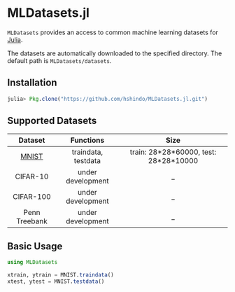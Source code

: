 # MLDatasets.jl
`MLDatasets` provides an access to common machine learning datasets for [Julia](http://julialang.org/).

The datasets are automatically downloaded to the specified directory.
The default path is `MLDatasets/datasets`.

## Installation
```julia
julia> Pkg.clone("https://github.com/hshindo/MLDatasets.jl.git")
```

## Supported Datasets
| Dataset | Functions | Size |
|:---:|:---:|:---:|
| [MNIST](http://yann.lecun.com/exdb/mnist/) | traindata, testdata | train: 28\*28\*60000, test: 28\*28\*10000 |
| CIFAR-10 | under development | _ |
| CIFAR-100 | under development | _ |
| Penn Treebank | under development | _ |

## Basic Usage
```julia
using MLDatasets

xtrain, ytrain = MNIST.traindata()
xtest, ytest = MNIST.testdata()
```
